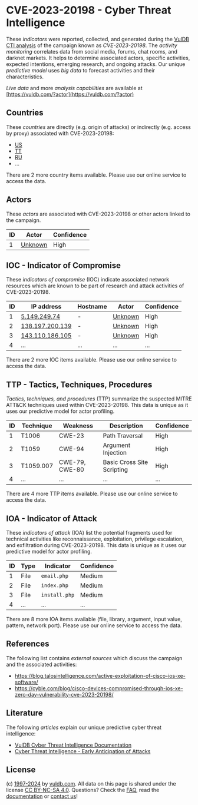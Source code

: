 # CVE-2023-20198 - Cyber Threat Intelligence

These _indicators_ were reported, collected, and generated during the [VulDB CTI analysis](https://vuldb.com/?kb.cti) of the campaign known as _CVE-2023-20198_. The _activity monitoring_ correlates data from social media, forums, chat rooms, and darknet markets. It helps to determine associated actors, specific activities, expected intentions, emerging research, and ongoing attacks. Our unique _predictive model_ uses _big data_ to forecast activities and their characteristics.

_Live data_ and more _analysis capabilities_ are available at [https://vuldb.com/?actor](https://vuldb.com/?actor)

## Countries

These _countries_ are directly (e.g. origin of attacks) or indirectly (e.g. access by proxy) associated with CVE-2023-20198:

* [US](https://vuldb.com/?country.us)
* [TT](https://vuldb.com/?country.tt)
* [RU](https://vuldb.com/?country.ru)
* ...

There are 2 more country items available. Please use our online service to access the data.

## Actors

These _actors_ are associated with CVE-2023-20198 or other actors linked to the campaign.

ID | Actor | Confidence
-- | ----- | ----------
1 | [Unknown](https://vuldb.com/?actor.unknown) | High

## IOC - Indicator of Compromise

These _indicators of compromise_ (IOC) indicate associated network resources which are known to be part of research and attack activities of CVE-2023-20198.

ID | IP address | Hostname | Actor | Confidence
-- | ---------- | -------- | ----- | ----------
1 | [5.149.249.74](https://vuldb.com/?ip.5.149.249.74) | - | [Unknown](https://vuldb.com/?actor.unknown) | High
2 | [138.197.200.139](https://vuldb.com/?ip.138.197.200.139) | - | [Unknown](https://vuldb.com/?actor.unknown) | High
3 | [143.110.186.105](https://vuldb.com/?ip.143.110.186.105) | - | [Unknown](https://vuldb.com/?actor.unknown) | High
4 | ... | ... | ... | ...

There are 2 more IOC items available. Please use our online service to access the data.

## TTP - Tactics, Techniques, Procedures

_Tactics, techniques, and procedures_ (TTP) summarize the suspected MITRE ATT&CK techniques used within CVE-2023-20198. This data is unique as it uses our predictive model for actor profiling.

ID | Technique | Weakness | Description | Confidence
-- | --------- | -------- | ----------- | ----------
1 | T1006 | CWE-23 | Path Traversal | High
2 | T1059 | CWE-94 | Argument Injection | High
3 | T1059.007 | CWE-79, CWE-80 | Basic Cross Site Scripting | High
4 | ... | ... | ... | ...

There are 4 more TTP items available. Please use our online service to access the data.

## IOA - Indicator of Attack

These _indicators of attack_ (IOA) list the potential fragments used for technical activities like reconnaissance, exploitation, privilege escalation, and exfiltration during CVE-2023-20198. This data is unique as it uses our predictive model for actor profiling.

ID | Type | Indicator | Confidence
-- | ---- | --------- | ----------
1 | File | `email.php` | Medium
2 | File | `index.php` | Medium
3 | File | `install.php` | Medium
4 | ... | ... | ...

There are 8 more IOA items available (file, library, argument, input value, pattern, network port). Please use our online service to access the data.

## References

The following list contains _external sources_ which discuss the campaign and the associated activities:

* https://blog.talosintelligence.com/active-exploitation-of-cisco-ios-xe-software/
* https://cyble.com/blog/cisco-devices-compromised-through-ios-xe-zero-day-vulnerability-cve-2023-20198/

## Literature

The following _articles_ explain our unique predictive cyber threat intelligence:

* [VulDB Cyber Threat Intelligence Documentation](https://vuldb.com/?kb.cti)
* [Cyber Threat Intelligence - Early Anticipation of Attacks](https://www.scip.ch/en/?labs.20201022)

## License

(c) [1997-2024](https://vuldb.com/?kb.changelog) by [vuldb.com](https://vuldb.com/?kb.about). All data on this page is shared under the license [CC BY-NC-SA 4.0](https://creativecommons.org/licenses/by-nc-sa/4.0/). Questions? Check the [FAQ](https://vuldb.com/?kb.faq), read the [documentation](https://vuldb.com/?kb) or [contact us](https://vuldb.com/?contact)!
